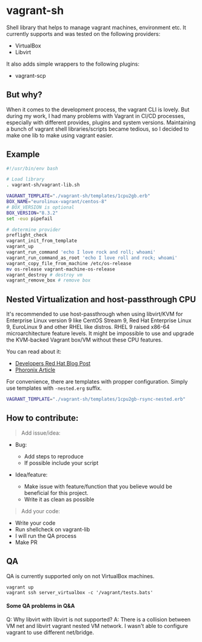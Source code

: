 # vagrant-sh

Shell library that helps to manage vagrant machines, environment etc. It currently supports and was tested on the following providers:

- VirtualBox
- Libvirt

It also adds simple wrappers to the following plugins:

- vagrant-scp

## But why?

When it comes to the development process, the vagrant CLI is lovely. But during
my work, I had many problems with Vagrant in CI/CD processes, especially with
different provides, plugins and system versions. Maintaining a bunch of vagrant
shell libraries/scripts became tedious, so I decided to make one lib to make
using vagrant easier.

## Example

```bash
#!/usr/bin/env bash

# Load library
. vagrant-sh/vagrant-lib.sh

VAGRANT_TEMPLATE="./vagrant-sh/templates/1cpu2gb.erb"
BOX_NAME="eurolinux-vagrant/centos-8"
# BOX_VERSION is optional
BOX_VERSION="8.3.2"
set -euo pipefail

# determine provider
preflight_check
vagrant_init_from_template
vagrant_up
vagrant_run_command 'echo I love rock and roll; whoami'
vagrant_run_command_as_root 'echo I love roll and rock; whoami'
vagrant_copy_file_from_machine /etc/os-release
mv os-release vagrant-machine-os-release
vagrant_destroy # destroy vm
vagrant_remove_box # remove box
```

## Nested Virtualization and host-passthrough CPU

It's recommended to use host-passthrough when using libvirt/KVM for Enterprise
Linux version 9 like CentOS Stream 9, Red Hat Enterprise Linux 9, EuroLinux 9
and other RHEL like distros. RHEL 9 raised x86-64 microarchitecture feature
levels. It might be impossible to use and upgrade the KVM-backed Vagrant box/VM
without these CPU features.

You can read about it:

- [Developers Red Hat Blog Post](https://developers.redhat.com/blog/2021/01/05/building-red-hat-enterprise-linux-9-for-the-x86-64-v2-microarchitecture-level)
- [Phoronix Article](https://www.phoronix.com/scan.php?page=news_item&px=RHEL-9-x86-64-v2-Plans)


For convenience, there are templates with propper configuration. Simply use
templates with `-nested.erg` suffix.

```bash
VAGRANT_TEMPLATE="./vagrant-sh/templates/1cpu2gb-rsync-nested.erb"
```

## How to contribute:

> Add issue/idea:

- Bug:
    - Add steps to reproduce
    - If possible include your script

- Idea/feature:
    - Make issue with feature/function that you believe would be beneficial for
      this project.
    - Write it as clean as possible

> Add your code:

- Write your code
- Run shellcheck on vagrant-lib
- I will run the QA process
- Make PR


## QA

QA is currently supported only on not VirtualBox machines.

```
vagrant up
vagrant ssh server_virtualbox -c '/vagrant/tests.bats'
```

#### Some QA problems in Q&A

Q: Why libvirt with libvirt is not supported?
A: There is a collision between VM net and libvirt vagrant nested VM network. I
wasn't able to configure vagrant to use different net/bridge.
